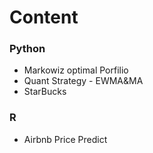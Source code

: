 # Content
 ### Python
 - Markowiz optimal Porfilio
 - Quant Strategy - EWMA&MA
 - StarBucks
 
  ### R
  - Airbnb Price Predict
